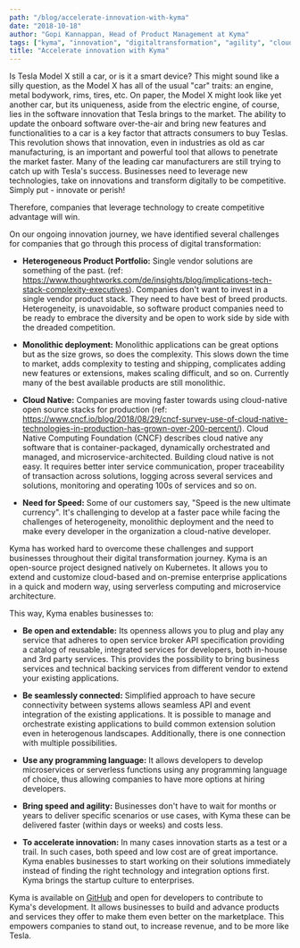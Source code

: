 ```yaml
---
path: "/blog/accelerate-innovation-with-kyma"
date: "2018-10-18"
author: "Gopi Kannappan, Head of Product Management at Kyma"
tags: ["kyma", "innovation", "digitaltransformation", "agility", "cloudnative", "opensource"]
title: "Accelerate innovation with Kyma"
---
```


Is Tesla Model X still a car, or is it a smart device? This might sound like a silly question, as the Model X has all of the usual "car" traits: an engine, metal bodywork, rims, tires, etc. On paper, the Model X might look like yet another car, but its uniqueness, aside from the electric engine, of course, lies in the software innovation that Tesla brings to the market. The ability to update the onboard software over-the-air and bring new features and functionalities to a car is a key factor that attracts consumers to buy Teslas. This revolution shows that innovation, even in industries as old as car manufacturing, is an important and powerful tool that allows to penetrate the market faster. Many of the leading car manufacturers are still trying to catch up with Tesla's success. Businesses need to leverage new technologies, take on innovations and transform digitally to be competitive. Simply put - innovate or perish!

Therefore, companies that leverage technology to create competitive advantage will win.

On our ongoing innovation journey, we have identified several challenges for companies that go through this process of digital transformation:

- **Heterogeneous Product Portfolio:** Single vendor solutions are something of the past. (ref: https://www.thoughtworks.com/de/insights/blog/implications-tech-stack-complexity-executives). Companies don&#39;t want to invest in a single vendor product stack. They need to have best of breed products. Heterogeneity, is unavoidable, so software product companies need to be ready to embrace the diversity and be open to work side by side with the dreaded competition.

- **Monolithic deployment:** Monolithic applications can be great options but as the size grows, so does the complexity. This slows down the time to market, adds complexity to testing and shipping, complicates adding new features or extensions, makes scaling difficult, and so on. Currently many of the best available products are still monolithic.

- **Cloud Native:** Companies are moving faster towards using cloud-native open source stacks for production (ref: https://www.cncf.io/blog/2018/08/29/cncf-survey-use-of-cloud-native-technologies-in-production-has-grown-over-200-percent/). Cloud Native Computing Foundation (CNCF) describes cloud native any software that is container-packaged, dynamically orchestrated and managed, and microservice-architected. Building cloud native is not easy. It requires better inter service communication, proper traceability of transaction across solutions, logging across several services and solutions, monitoring and operating 100s of services and so on.

- **Need for Speed:** Some of our customers say, &quot;Speed is the new ultimate currency&quot;. It&#39;s challenging to develop at a faster pace while facing the challenges of heterogeneity, monolithic deployment and the need to make every developer in the organization a cloud-native developer.

Kyma has worked hard to overcome these challenges and support businesses throughout their digital transformation journey. Kyma is an open-source project designed natively on Kubernetes. It allows you to extend and customize cloud-based and on-premise enterprise applications in a quick and modern way, using serverless computing and microservice architecture.

This way, Kyma enables businesses to:

- **Be open and extendable:** Its openness allows you to plug and play any service that adheres to open service broker API specification providing a catalog of reusable, integrated services for developers, both in-house and 3rd party services. This provides the possibility to bring business services and technical backing services from different vendor to extend your existing applications.

- **Be seamlessly connected:** Simplified approach to have secure connectivity between systems allows seamless API and event integration of the existing applications. It is possible to manage and orchestrate existing applications to build common extension solution even in heterogenous landscapes. Additionally, there is one connection with multiple possibilities.

- **Use any programming language:** It allows developers to develop microservices or serverless functions using any programming language of choice, thus allowing companies to have more options at hiring developers.

- **Bring speed and agility:** Businesses don&#39;t have to wait for months or years to deliver specific scenarios or use cases, with Kyma these can be delivered faster (within days or weeks) and costs less.

- **To accelerate innovation:** In many cases innovation starts as a test or a trail. In such cases, both speed and low cost are of great importance. Kyma enables businesses to start working on their solutions immediately instead of finding the right technology and integration options first. Kyma brings the startup culture to enterprises.

Kyma is available on [GitHub](https://github.com/kyma-project) and open for developers to contribute to Kyma&#39;s development. It allows businesses to build and advance products and services they offer to make them even better on the marketplace. This empowers companies to stand out, to increase revenue, and to be more like Tesla.

